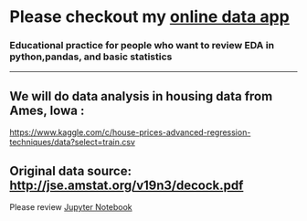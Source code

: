 # Please checkout my [online data app](https://ames-data-app.herokuapp.com)

### Educational practice for people who want to review EDA in python,pandas, and basic statistics

---

## We will do data analysis in housing data from Ames, Iowa :

https://www.kaggle.com/c/house-prices-advanced-regression-techniques/data?select=train.csv

## Original data source: http://jse.amstat.org/v19n3/decock.pdf

Please review [Jupyter Notebook](Ames_Housing_EDA.ipynb)
